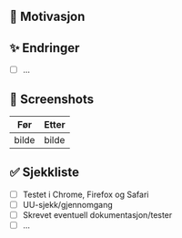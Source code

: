 ## 🥅 Motivasjon

<!--Hvorfor gjør vi denne endringen? Hva løser PRen?-->

## ✨ Endringer

- [ ] ...

## 📸 Screenshots

| Før   | Etter |
| ----- | ----- |
| bilde | bilde |

## ✅ Sjekkliste

- [ ] Testet i Chrome, Firefox og Safari
- [ ] UU-sjekk/gjennomgang
- [ ] Skrevet eventuell dokumentasjon/tester
- [ ] ...
